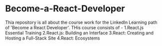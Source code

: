 # Become-a-React-Developer
Thia repository is all about the course work for the LinkedIn Learning path of 'Become a React Developer'.
THis course  consists of - 1.React.js Essential Training
                           2.React.js: Building an Interface
                           3.React: Creating and Hosting a Full-Stack Site
                           4.React: Ecosystems
                           
